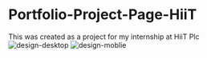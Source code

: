 # Portfolio-Project-Page-HiiT
This  was created as a project for my internship at HiiT Plc
![design-desktop](https://github.com/Shuaib-Adebowale/Portfolio-Project-Page-HiiT/assets/129074002/7c517bc9-4494-490f-80d6-6843011b202c)
![design-moblie](https://github.com/Shuaib-Adebowale/Portfolio-Project-Page-HiiT/assets/129074002/2657d0ad-a066-47b6-bd86-6b9446c9adca)
